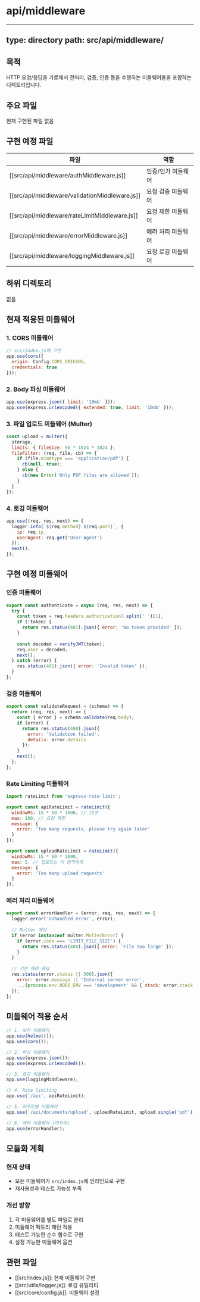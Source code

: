 # api/middleware

---
type: directory
path: src/api/middleware/
---

## 목적
HTTP 요청/응답을 가로채서 전처리, 검증, 인증 등을 수행하는 미들웨어들을 포함하는 디렉토리입니다.

## 주요 파일
현재 구현된 파일 없음

## 구현 예정 파일
| 파일 | 역할 |
|------|------|
| [[src/api/middleware/authMiddleware.js]] | 인증/인가 미들웨어 |
| [[src/api/middleware/validationMiddleware.js]] | 요청 검증 미들웨어 |
| [[src/api/middleware/rateLimitMiddleware.js]] | 요청 제한 미들웨어 |
| [[src/api/middleware/errorMiddleware.js]] | 에러 처리 미들웨어 |
| [[src/api/middleware/loggingMiddleware.js]] | 요청 로깅 미들웨어 |

## 하위 디렉토리
없음

## 현재 적용된 미들웨어

### 1. CORS 미들웨어
```javascript
// src/index.js에 구현
app.use(cors({
  origin: Config.CORS_ORIGINS,
  credentials: true
}));
```

### 2. Body 파싱 미들웨어
```javascript
app.use(express.json({ limit: '10mb' }));
app.use(express.urlencoded({ extended: true, limit: '10mb' }));
```

### 3. 파일 업로드 미들웨어 (Multer)
```javascript
const upload = multer({ 
  storage,
  limits: { fileSize: 50 * 1024 * 1024 },
  fileFilter: (req, file, cb) => {
    if (file.mimetype === 'application/pdf') {
      cb(null, true);
    } else {
      cb(new Error('Only PDF files are allowed'));
    }
  }
});
```

### 4. 로깅 미들웨어
```javascript
app.use((req, res, next) => {
  logger.info(`${req.method} ${req.path}`, {
    ip: req.ip,
    userAgent: req.get('User-Agent')
  });
  next();
});
```

## 구현 예정 미들웨어

### 인증 미들웨어
```javascript
export const authenticate = async (req, res, next) => {
  try {
    const token = req.headers.authorization?.split(' ')[1];
    if (!token) {
      return res.status(401).json({ error: 'No token provided' });
    }
    
    const decoded = verifyJWT(token);
    req.user = decoded;
    next();
  } catch (error) {
    res.status(401).json({ error: 'Invalid token' });
  }
};
```

### 검증 미들웨어
```javascript
export const validateRequest = (schema) => {
  return (req, res, next) => {
    const { error } = schema.validate(req.body);
    if (error) {
      return res.status(400).json({ 
        error: 'Validation failed',
        details: error.details 
      });
    }
    next();
  };
};
```

### Rate Limiting 미들웨어
```javascript
import rateLimit from 'express-rate-limit';

export const apiRateLimit = rateLimit({
  windowMs: 15 * 60 * 1000, // 15분
  max: 100, // 요청 제한
  message: {
    error: 'Too many requests, please try again later'
  }
});

export const uploadRateLimit = rateLimit({
  windowMs: 15 * 60 * 1000,
  max: 5, // 업로드는 더 엄격하게
  message: {
    error: 'Too many upload requests'
  }
});
```

### 에러 처리 미들웨어
```javascript
export const errorHandler = (error, req, res, next) => {
  logger.error('Unhandled error', error);
  
  // Multer 에러
  if (error instanceof multer.MulterError) {
    if (error.code === 'LIMIT_FILE_SIZE') {
      return res.status(400).json({ error: 'File too large' });
    }
  }
  
  // 기본 에러 응답
  res.status(error.status || 500).json({
    error: error.message || 'Internal server error',
    ...(process.env.NODE_ENV === 'development' && { stack: error.stack })
  });
};
```

## 미들웨어 적용 순서

```javascript
// 1. 보안 미들웨어
app.use(helmet());
app.use(cors());

// 2. 파싱 미들웨어  
app.use(express.json());
app.use(express.urlencoded());

// 3. 로깅 미들웨어
app.use(loggingMiddleware);

// 4. Rate limiting
app.use('/api', apiRateLimit);

// 5. 라우트별 미들웨어
app.use('/api/documents/upload', uploadRateLimit, upload.single('pdf'));

// 6. 에러 미들웨어 (마지막)
app.use(errorHandler);
```

## 모듈화 계획

### 현재 상태
- 모든 미들웨어가 `src/index.js`에 인라인으로 구현
- 재사용성과 테스트 가능성 부족

### 개선 방향
1. 각 미들웨어를 별도 파일로 분리
2. 미들웨어 팩토리 패턴 적용
3. 테스트 가능한 순수 함수로 구현
4. 설정 가능한 미들웨어 옵션

## 관련 파일
- [[src/index.js]]: 현재 미들웨어 구현
- [[src/utils/logger.js]]: 로깅 유틸리티
- [[src/core/config.js]]: 미들웨어 설정
